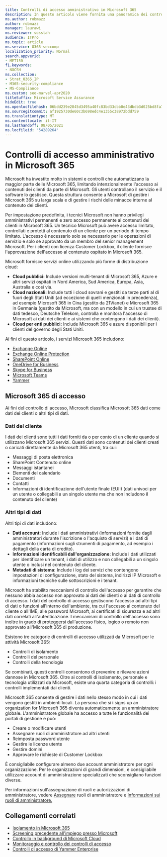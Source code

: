 ```yaml
---
title: Controlli di accesso amministrativo in Microsoft 365
description: In questo articolo viene fornita una panoramica dei controlli di accesso amministrativo e della categorizzazione dei dati in Microsoft 365.
ms.author: robmazz
author: robmazz
manager: laurawi
ms.reviewer: sosstah
audience: ITPro
ms.topic: article
ms.service: O365-seccomp
localization_priority: Normal
search.appverid:
- MET150
f1.keywords:
- NOCSH
ms.collection:
- Strat_O365_IP
- M365-security-compliance
- MS-Compliance
ms.custom: seo-marvel-apr2020
titleSuffix: Microsoft Service Assurance
hideEdit: true
ms.openlocfilehash: 06bdd239e2845d3495a40fc83bd33cbb0e43dbdb3d025bd8fa77b5d5451a680c
ms.sourcegitcommit: af1925730de60c3b698edc4e1355c38972bdd759
ms.translationtype: MT
ms.contentlocale: it-IT
ms.lasthandoff: 08/05/2021
ms.locfileid: "54289264"
---
```

# <a name="administrative-access-controls-in-microsoft-365"></a>Controlli di accesso amministrativo in Microsoft 365 

Microsoft ha investito molto in sistemi e controlli che automatizzano la maggior parte delle Microsoft 365, limitando intenzionalmente l'accesso ai contenuti dei clienti da parte di Microsoft. Gli utenti controllano il servizio e il software lo gestisce. Questa struttura consente a Microsoft di gestire i Microsoft 365 su larga scala e di gestire i rischi delle minacce interne al contenuto dei clienti.

Per impostazione predefinita, i tecnici Microsoft non hanno privilegi amministrativi permanenti e zero accesso permanente ai contenuti dei clienti in Microsoft 365. Un tecnico Microsoft può avere accesso limitato, controllati e protetti al contenuto di un cliente per un periodo di tempo limitato. L'accesso è necessario solo se necessario per le operazioni di servizio e solo se approvato da un membro del senior management Microsoft. Per i clienti con licenza Customer Lockbox, il cliente fornisce l'approvazione dell'accesso al contenuto ospitato in Microsoft 365.

Microsoft fornisce servizi online utilizzando più forme di distribuzione cloud:

- **Cloud pubblici:** Include versioni multi-tenant di Microsoft 365, Azure e altri servizi ospitati in Nord America, Sud America, Europa, Asia, Australia e così via.
- **Cloud nazionali:** Include tutti i cloud sovrani e gestiti da terze parti al di fuori degli Stati Uniti (ad eccezione di quelli menzionati in precedenza), ad esempio Microsoft 365 in Cina (gestito da 21Vianet) e Microsoft 365 in Germania (gestito da Microsoft, ma con un modello in cui un trustee di dati tedesco, Deutsche Telekom, controlla e monitora l'accesso di Microsoft ai dati dei clienti e ai sistemi che contengono i dati dei clienti).
- **Cloud per enti pubblici:** Include Microsoft 365 e azure disponibili per i clienti del governo degli Stati Uniti.

Ai fini di questo articolo, i servizi Microsoft 365 includono:

- [Exchange Online](/Exchange/exchange-online)
- [Exchange Online Protection](/Office365/SecurityCompliance/eop/exchange-online-protection-overview)
- [SharePoint Online](/sharepoint/sharepoint-online)
- [OneDrive for Business](/OneDrive/onedrive)
- [Skype for Business](/SkypeForBusiness/skype-for-business-online)
- [Microsoft Teams](/MicrosoftTeams/Teams-overview)
- [Yammer](/yammer/yammer-landing-page)

## <a name="microsoft-365-access-controls"></a>Microsoft 365 di accesso

Ai fini del controllo di accesso, Microsoft classifica Microsoft 365 dati come dati dei clienti o altri tipi di dati.

### <a name="customer-data"></a>Dati del cliente

I dati dei clienti sono tutti i dati forniti da o per conto di un cliente quando si utilizzano Microsoft 365 servizi. Questi dati sono contenuti dei clienti creati o caricati direttamente da Microsoft 365 utenti, tra cui:

- Messaggi di posta elettronica
- SharePoint Contenuto online
- Messaggi istantanei
- Elementi del calendario
- Documenti
- Contatti
- Informazioni di identificazione dell'utente finale (EUII) (dati univoci per un utente o collegabili a un singolo utente ma che non includono il contenuto del cliente)

### <a name="other-types-of-data"></a>Altri tipi di dati

Altri tipi di dati includono:

- **Dati account:** Include i dati amministrativi (informazioni fornite dagli amministratori durante l'iscrizione o l'acquisto di servizi) e i dati di pagamento (informazioni sugli strumenti di pagamento, ad esempio i dettagli della carta di credito).
- **Informazioni identificabili dall'organizzazione:** Include i dati utilizzati per identificare un tenant, i dati di utilizzo e non collegabili a un singolo utente o inclusi nel contenuto del cliente.
- **Metadati di sistema:** Include i log dei servizi che contengono impostazioni di configurazione, stato del sistema, indirizzi IP Microsoft e informazioni tecniche sulle sottoscrizioni e i tenant.

Microsoft ha stabilito meccanismi di controllo dell'accesso per garantire che nessuno abbia accesso non approvato ai dati dei clienti o ai dati di controllo di accesso. I dati del controllo di accesso gestiscono l'accesso ad altri tipi di dati o funzioni all'interno dell'ambiente, tra cui l'accesso al contenuto del cliente o all'IME, alle password Microsoft, ai certificati di sicurezza e ad altri dati correlati all'autenticazione. I meccanismi di controllo dell'accesso sono inoltre in grado di proteggersi dall'accesso fisico, logico o remoto non approvato all'Microsoft 365 di produzione.

Esistono tre categorie di controlli di accesso utilizzati da Microsoft per le attività Microsoft 365:

- Controlli di isolamento
- Controlli del personale
- Controlli della tecnologia

Se combinati, questi controlli consentono di prevenire e rilevare azioni dannose in Microsoft 365. Oltre ai controlli di isolamento, personale e tecnologia utilizzati da Microsoft, esiste una quarta categoria di controlli: i controlli implementati dai clienti.

Microsoft 365 consente di gestire i dati nello stesso modo in cui i dati vengono gestiti in ambienti locali. La persona che si i signs up an organization for Microsoft 365 diventa automaticamente un amministratore globale. L'amministratore globale ha accesso a tutte le funzionalità dei portali di gestione e può:

- Creare o modificare utenti
- Assegnare ruoli di amministratore ad altri utenti
- Reimposta password utente
- Gestire le licenze utente
- Gestire domini
- Approvare le richieste di Customer Lockbox

È consigliabile configurare almeno due account amministratore per ogni organizzazione. Per le organizzazioni di grandi dimensioni, è consigliabile utilizzare account di amministrazione specializzati che sconsigliano funzioni diverse.

Per informazioni sull'assegnazione di ruoli e autorizzazioni di amministratore, vedere [Assegnare](/microsoft-365/admin/add-users/assign-admin-roles) ruoli di amministratore e [Informazioni sui ruoli di amministratore.](/microsoft-365/admin/add-users/about-admin-roles)

## <a name="related-links"></a>Collegamenti correlati

- [Isolamento in Microsoft 365](assurance-isolation-in-microsoft-365.md)
- [Screening precedente all'impiego presso Microsoft](assurance-pre-employment-screening.md)
- [Controllo in background di Microsoft Cloud](assurance-cloud-background-check.md)
- [Monitoraggio e controllo dei controlli di accesso ](assurance-monitoring-and-auditing-access-controls.md)
- [Controlli di accesso di Yammer Enterprise](assurance-yammer-enterprise-access-controls.md)
